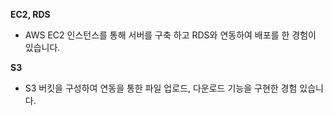 **EC2, RDS**
- AWS EC2 인스턴스를 통해 서버를 구축 하고 RDS와 연동하여 배포를 한 경험이 있습니다.

**S3** 
- S3 버킷을 구성하여 연동을 통한 파일 업로드, 다운로드 기능을 구현한 경험 있습니다.
